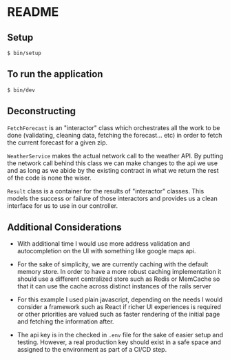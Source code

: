 # README

## Setup

```
$ bin/setup
```

## To run the application

```
$ bin/dev
```

## Deconstructing

`FetchForecast` is an "interactor" class which orchestrates all the work to be done  (validating, cleaning data, fetching the forecast... etc) in order to fetch the current forecast for a given zip.

`WeatherService` makes the actual network call to the weather API. By putting the network call behind this class we can make changes to the api we use and as long as we abide by the existing contract in what we return the rest of the code is none the wiser.

`Result` class is a container for the results of "interactor" classes. This models the success or failure of those interactors and provides us a clean interface for us to use in our controller.

## Additional Considerations

- With additional time I would use more address validation and autocompletion on the UI with something like google maps api.

- For the sake of simplicity, we are currently caching with the default memory store. In order to have a more robust caching implementation it should use a different centralized store such as Redis or MemCache so that it can use the cache across distinct instances of the rails server

- For this example I used plain javascript, depending on the needs I would consider a framework such as React if richer UI experiences is required or other priorities are valued such as faster rendering of the initial page and fetching the information after.

- The api key is in the checked in `.env` file for the sake of easier setup and testing. However, a real production key should exist in a safe space and assigned to the environment as part of a CI/CD step.
